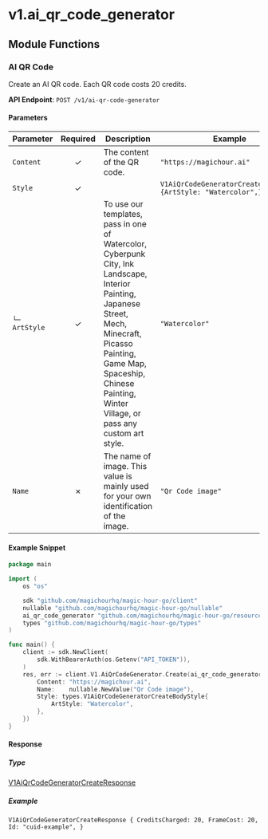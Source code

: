 # v1.ai_qr_code_generator

## Module Functions
### AI QR Code <a name="create"></a>

Create an AI QR code. Each QR code costs 20 credits.

**API Endpoint**: `POST /v1/ai-qr-code-generator`

#### Parameters

| Parameter | Required | Description | Example |
|-----------|:--------:|-------------|--------|
| `Content` | ✓ | The content of the QR code. | `"https://magichour.ai"` |
| `Style` | ✓ |  | `V1AiQrCodeGeneratorCreateBodyStyle {ArtStyle: "Watercolor",}` |
| `└─ ArtStyle` | ✓ | To use our templates, pass in one of Watercolor, Cyberpunk City, Ink Landscape, Interior Painting, Japanese Street, Mech, Minecraft, Picasso Painting, Game Map, Spaceship, Chinese Painting, Winter Village, or pass any custom art style. | `"Watercolor"` |
| `Name` | ✗ | The name of image. This value is mainly used for your own identification of the image. | `"Qr Code image"` |

#### Example Snippet

```go
package main

import (
	os "os"

	sdk "github.com/magichourhq/magic-hour-go/client"
	nullable "github.com/magichourhq/magic-hour-go/nullable"
	ai_qr_code_generator "github.com/magichourhq/magic-hour-go/resources/v1/ai_qr_code_generator"
	types "github.com/magichourhq/magic-hour-go/types"
)

func main() {
	client := sdk.NewClient(
		sdk.WithBearerAuth(os.Getenv("API_TOKEN")),
	)
	res, err := client.V1.AiQrCodeGenerator.Create(ai_qr_code_generator.CreateRequest{
		Content: "https://magichour.ai",
		Name:    nullable.NewValue("Qr Code image"),
		Style: types.V1AiQrCodeGeneratorCreateBodyStyle{
			ArtStyle: "Watercolor",
		},
	})
}

```

#### Response

##### Type
[V1AiQrCodeGeneratorCreateResponse](/types/v1_ai_qr_code_generator_create_response.go)

##### Example
`V1AiQrCodeGeneratorCreateResponse {
CreditsCharged: 20,
FrameCost: 20,
Id: "cuid-example",
}`
<!-- CUSTOM DOCS START -->

<!-- CUSTOM DOCS END -->


